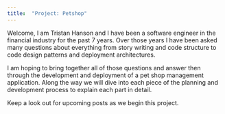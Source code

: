 ```yaml
---
title:  "Project: Petshop"
---
```


Welcome, I am Tristan Hanson and I have been a software engineer in the financial industry for the past 7 years. Over those years I have been asked many questions about everything from story writing and code structure to code design patterns and deployment architectures. 

I am hoping to bring together all of those questions and answer then through the development and deployment of a pet shop management application. Along the way we will dive into each piece of the planning and development process to explain each part in detail. 

Keep a look out for upcoming posts as we begin this project. 